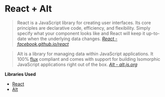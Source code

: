 # React + Alt
> React is a JavaScript library for creating user interfaces. Its core principles are declarative code, efficiency, and flexibility. Simply specify what your component looks like and React will keep it up-to-date when the underlying data changes.
> *[React - facebook.github.io/react](http://facebook.github.io/react)*

> Alt is a library for managing data within JavaScript applications. It 100% [flux](http://facebook.github.io/flux/docs/overview.html) compliant and comes with support for building Isomorphic JavaScript applications right out of the box.
> *[Alt - alt.js.org](http://alt.js.org/)*

**Libraries Used**

- [React](https://facebook.github.io/react/)
- [Alt](http://alt.js.org/)
